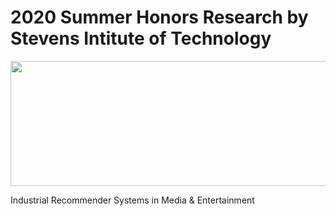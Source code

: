 # 2020 Summer Honors Research by Stevens Intitute of Technology
<p align = 'center'> <img width="600" img height="200" src = https://github.com/siddh30/Amazon-Sentiment-Analysis/blob/master/logo.png </p>
  
Industrial Recommender Systems in Media & Entertainment
